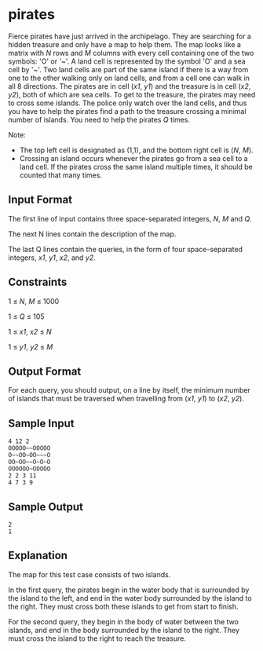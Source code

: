 # pirates

Fierce pirates have just arrived in the archipelago. They are searching for a hidden treasure and only have a map to help them. The map looks like a matrix with *N* rows and *M* columns with every cell containing one of the two symbols: 'O' or '~'. A land cell is represented by the symbol 'O' and a sea cell by '~'. Two land cells are part of the same island if there is a way from one to the other walking only on land cells, and from a cell one can walk in all 8 directions. The pirates are in cell (*x1*, *y1*) and the treasure is in cell (*x2*, *y2*), both of which are sea cells. To get to the treasure, the pirates may need to cross some islands. The police only watch over the land cells, and thus you have to help the pirates find a path to the treasure crossing a minimal number of islands. You need to help the pirates *Q* times.

Note:

- The top left cell is designated as (1,1), and the bottom right cell is (*N*, *M*).
- Crossing an island occurs whenever the pirates go from a sea cell to a land cell. If the pirates cross the same island multiple times, it should be counted that many times.

## Input Format

The first line of input contains three space-separated integers, *N*, *M* and *Q*.

The next N lines contain the description of the map.

The last Q lines contain the queries, in the form of four space-separated integers, *x1*, *y1*, *x2*, and *y2*.

## Constraints

1 ≤ *N*, *M* ≤ 1000

1 ≤ *Q* ≤ 105

1 ≤ *x1*, *x2* ≤ *N*

1 ≤ *y1*, *y2* ≤ *M*

## Output Format

For each query, you should output, on a line by itself, the minimum number of islands that must be traversed when travelling from (*x1*, *y1*) to (*x2*, *y2*).

## Sample Input
```
4 12 2
OOOOO~~OOOOO
O~~OO~OO~~~O
OO~OO~~O~O~O
OOOOOO~OOOOO
2 2 3 11
4 7 3 9
```

## Sample Output
```
2
1
```

## Explanation

The map for this test case consists of two islands.

In the first query, the pirates begin in the water body that is surrounded by the island to the left, and end in the water body surrounded by the island to the right. They must cross both these islands to get from start to finish.

For the second query, they begin in the body of water between the two islands, and end in the body surrounded by the island to the right. They must cross the island to the right to reach the treasure.
